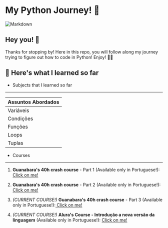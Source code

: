 # **My Python Journey!** 🐍

![Markdown](https://media.giphy.com/media/gG9fVWJdN41NeiHhzk/giphy.gif)

## Hey you! 👋

Thanks for stopping by!
Here in this repo, you will follow along my journey trying to figure out how to code in Python! Enjoy! 🐍🐍

## **🐍 Here's what I learned so far**

- Subjects that I learned so far
***
Assuntos Abordados | 
:--------- | 
Variáveis|
Condições|
Funções|
Loops|
Tuplas|

- Courses
***

1. **Guanabara's 40h crash course** - Part 1 (Available only in Portuguese!):[ Click on me!](https://www.cursoemvideo.com/course/python-3-mundo-1/)

2. **Guanabara's 40h crash course** - Part 2 (Available only in Portuguese!):[ Click on me!](https://www.cursoemvideo.com/course/python-3-mundo-2/)

3. _(CURRENT COURSE!)_ **Guanabara's 40h crash course** - Part 3 (Available only in Portuguese!):[ Click on me!](https://www.cursoemvideo.com/course/python-3-mundo-3/)

4. _(CURRENT COURSE!)_ **Alura's Course - Introdução a nova versão da linguagem** (Available only in Portuguese!): [ Click on me!](https://cursos.alura.com.br/course/python-3-introducao-a-nova-versao-da-linguagem)

